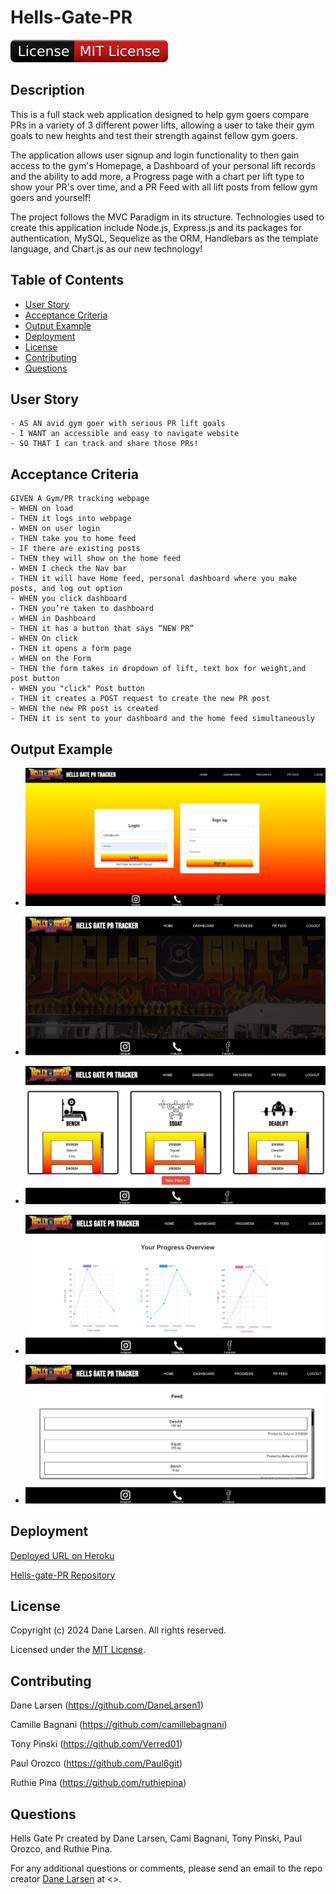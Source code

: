 # Hells-Gate-PR

![License Badge](./assets/images/badge.svg)

## Description

This is a full stack web application designed to help gym goers compare PRs in a variety of 3 different power lifts, allowing a user to take
their gym goals to new heights and test their strength against fellow gym goers.

The application allows user signup and login functionality to then gain access to the gym's Homepage, a Dashboard of your personal lift
records and the ability to add more, a Progress page with a chart per lift type to show your PR's over time, and a PR Feed with all lift
posts from fellow gym goers and yourself!

The project follows the MVC Paradigm in its structure. Technologies used to create this application include Node.js, Express.js and its
packages for authentication, MySQL, Sequelize as the ORM, Handlebars as the template language, and Chart.js as our new technology!

## Table of Contents

-  [User Story](#user-story)
-  [Acceptance Criteria](#acceptance-criteria)
-  [Output Example](#output-example)
-  [Deployment](#deployment)
-  [License](#license)
-  [Contributing](#contributing)
-  [Questions](#questions)

## User Story

```
- AS AN avid gym goer with serious PR lift goals
- I WANT an accessible and easy to navigate website
- SO THAT I can track and share those PRs!
```

## Acceptance Criteria

```
GIVEN A Gym/PR tracking webpage
- WHEN on load
- THEN it logs into webpage
- WHEN on user login
- THEN take you to home feed
- IF there are existing posts
- THEN they will show on the home feed
- WHEN I check the Nav bar
- THEN it will have Home feed, personal dashboard where you make posts, and log out option
- WHEN you click dashboard
- THEN you’re taken to dashboard
- WHEN in Dashboard
- THEN it has a button that says “NEW PR”
- WHEN On click
- THEN it opens a form page
- WHEN on the Form
- THEN the form takes in dropdown of lift, text box for weight,and post button
- WHEN you "click" Post button
- THEN it creates a POST request to create the new PR post
- WHEN the new PR post is created
- THEN it is sent to your dashboard and the home feed simultaneously
```

## Output Example

- ![Login/Signup Page](./assets/images/login-signup.PNG)

- ![Home Page](./assets/images/home.PNG)

- ![Dashboard](./assets/images/dashboard.PNG)

- ![Progress Page](./assets/images/progress.PNG)

- ![PR Feed](./assets/images/prFeed.PNG)

## Deployment

[Deployed URL on Heroku]()

[Hells-gate-PR Repository](https://github.com/DaneLarsen1/Hells-Gate-PR)

## License

Copyright (c) 2024 Dane Larsen. All rights reserved.

Licensed under the [MIT License](https://choosealicense.com/licenses/mit).

## Contributing

Dane Larsen (https://github.com/DaneLarsen1)

Camille Bagnani (https://github.com/camillebagnani)

Tony Pinski (https://github.com/Verred01)

Paul Orozco (https://github.com/Paul6git)

Ruthie Pina (https://github.com/ruthiepina)

## Questions

Hells Gate Pr created by Dane Larsen, Cami Bagnani, Tony Pinski, Paul Orozco, and Ruthie Pina.

For any additional questions or comments, please send an email to the repo creator [Dane Larsen](https://github.com/DaneLarsen1) at <>.
